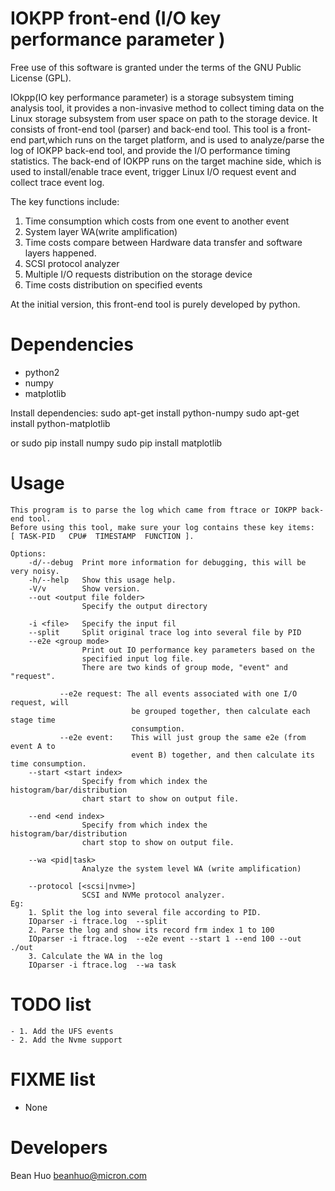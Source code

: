 IOKPP front-end (I/O key performance parameter )
============
Free use of this software is granted under the terms of the GNU Public License (GPL).

IOkpp(IO key performance parameter) is a storage subsystem timing analysis tool,
it provides a non-invasive method to collect timing data on the Linux storage
subsystem from user space on path to the storage device. It consists of front-end
tool (parser) and back-end tool.
This tool is a front-end part,which runs on the target platform, and is used to
analyze/parse the log of IOKPP back-end tool, and provide the I/O performance
timing statistics. 
The back-end of IOKPP runs on the target machine side, which is used to install/enable
trace event, trigger Linux I/O request event and collect trace event log.


The key functions include:

1. Time consumption which costs from one event to another event
2. System layer WA(write amplification)
3. Time costs compare between Hardware data transfer and  software layers happened.
4. SCSI protocol analyzer
5. Multiple I/O requests distribution on the storage device
6. Time costs distribution on specified events

At the initial version, this front-end tool is purely developed by python.



Dependencies
============

 * python2
 * numpy
 * matplotlib

Install dependencies:
  sudo apt-get install python-numpy
  sudo apt-get install python-matplotlib

or 
  sudo pip install numpy
  sudo pip install matplotlib

Usage
============
    This program is to parse the log which came from ftrace or IOKPP back-end tool.
    Before using this tool, make sure your log contains these key items:
    [ TASK-PID   CPU#  TIMESTAMP  FUNCTION ].

    Options:
        -d/--debug  Print more information for debugging, this will be very noisy.
        -h/--help   Show this usage help.
        -V/v        Show version.
        --out <output file folder>
                    Specify the output directory

        -i <file>   Specify the input fil
        --split     Split original trace log into several file by PID
        --e2e <group mode>
                    Print out IO performance key parameters based on the
                    specified input log file.
                    There are two kinds of group mode, "event" and "request".

               --e2e request: The all events associated with one I/O request, will
                               be grouped together, then calculate each stage time
                               consumption.
               --e2e event:    This will just group the same e2e (from event A to
                               event B) together, and then calculate its time consumption.
        --start <start index>
                    Specify from which index the histogram/bar/distribution
                    chart start to show on output file.

        --end <end index>
                    Specify from which index the histogram/bar/distribution
                    chart stop to show on output file.

        --wa <pid|task>
                    Analyze the system level WA (write amplification)

        --protocol [<scsi|nvme>]
                    SCSI and NVMe protocol analyzer.
    Eg:
        1. Split the log into several file according to PID.
       	IOparser -i ftrace.log  --split
        2. Parse the log and show its record frm index 1 to 100
        IOparser -i ftrace.log  --e2e event --start 1 --end 100 --out ./out
        3. Calculate the WA in the log
        IOparser -i ftrace.log  --wa task


TODO list
============
    - 1. Add the UFS events
    - 2. Add the Nvme support


FIXME list
============
 * None


Developers
============
 Bean Huo beanhuo@micron.com

